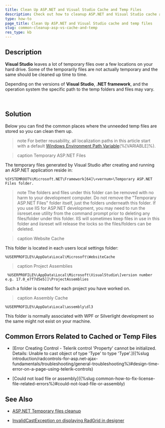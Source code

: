 ```yaml
---
title: Clean Up ASP.NET and Visual Studio Cache and Temp Files
description: Check out how to cleanup ASP.NET and Visual Studio cache and temp files.
type: how-to
page_title: Clean Up ASP.NET and Visual Studio cache and temp files
slug: common-cleanup-asp-vs-cache-and-temp
res_type: kb
---
```



## Description

**Visual Studio** leaves a lot of temporary files over a few locations on your hard drive. Some of the temporarily files are not actually temporary and the same should be cleaned up time to time.

Depending on the versions of **Visual Studio**, **.NET framework**, and the operation system the specific path to the temp folders and files may vary.

    
## Solution

Below you can find the common places where the unneeded temp files are stored so you can clean them up.

>note For better reusability, all localization paths in this article start with a default [Windows Environment Path Variable](https://docs.microsoft.com/en-us/windows/deployment/usmt/usmt-recognized-environment-variables)(%[VARIABLE]%).

 >caption Temporary ASP.NET Files
 
  The temporary files generated by Visual Studio after creating and running an ASP.NET application reside in:
  ````
%SYSTEMROOT%\Microsoft.NET\Framework[64]\<vernum>\Temporary ASP.NET Files folder.
````
  >note The folders and files under this folder can be removed with no harm to your development computer. Do not remove the "Temporary ASP.NET Files" folder itself, just the folders underneath this folder. If you use IIS for ASP.NET development, you may need to run the iisreset.exe utility from the command prompt prior to deleting any files/folder under this folder. IIS will sometimes keep files in use in this folder and iisreset will release the locks so the files/folders can be deleted.

 >caption Website Cache

 This folder is located in each users local settings folder:

 ````
 %USERPROFILE%\AppData\Local\Microsoft\WebsiteCache
````

 >caption Project Assemblies

````
 %USERPROFILE%\AppData\Local\Microsoft\VisualStudio\[version number e.g. 17.0_e7f7d5e5]]\ProjectAssemblies
 ````

 Such a folder is created for each project you have worked on.

 >caption Assembly Cache
 
 ````
 %USERPROFILE%\AppData\Local\assembly\dl3
````

 This folder is normally associated with WPF or Silverlight development so the same might not exist on your machine.


## Common Errors Related to Cached or Temp Files

 - [Error Creating Control - Telerik control 'Property' cannot be initialized. Details: Unable to cast object of type 'Type' to type 'Type'.]({%slug introduction/radcontrols-for-asp.net-ajax-fundamentals/troubleshooting/general-troubleshooting%}#design-time-error-on-a-page-using-telerik-controls)


 - [Could not load file or assembly]({%slug common-how-to-fix-license-file-related-errors%}#could-not-load-file-or-assembly)

 

## See Also

 * [ASP.NET Temporary files cleanup](https://stackoverflow.com/questions/16137457/asp-net-temporary-files-cleanup)

 * [InvalidCastException on displaying RadGrid in designer](https://www.telerik.com/forums/invalidcastexception-on-displaying-radgrid-in-designer)

